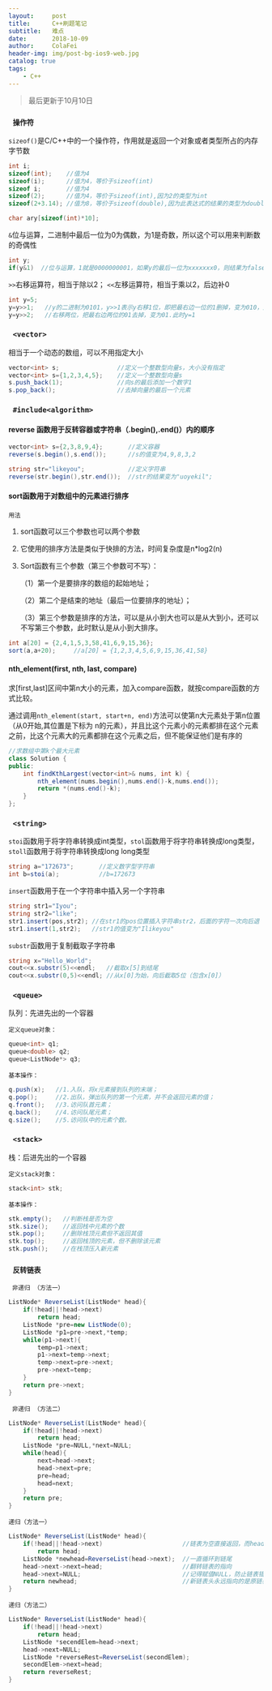 ```yaml
---
layout:     post
title:      C++刷题笔记
subtitle:   难点
date:       2018-10-09
author:     ColaFei
header-img: img/post-bg-ios9-web.jpg
catalog: true
tags:
    - C++
---
```


>最后更新于10月10日

### ```  操作符  ```

``` sizeof() ```是C/C++中的一个操作符，作用就是返回一个对象或者类型所占的内存字节数

```c#
int i;
sizeof(int);    //值为4
sizeof(i);      //值为4，等价于sizeof(int)
sizeof i;       //值为4
sizeof(2);      //值为4，等价于sizeof(int),因为2的类型为int
sizeof(2+3.14); //值为8，等价于sizeof(double),因为此表达式的结果的类型为double

char ary[sizeof(int)*10];  
```

``` & ```位与运算，二进制中最后一位为0为偶数，为1是奇数，所以这个可以用来判断数的奇偶性
```c#
int y;
if(y&1)  //位与运算，1就是0000000001，如果y的最后一位为xxxxxxx0，则结果为false；最后一位为xxxxxxx1，结果为true
```

``` >> ```右移运算符，相当于除以2；
``` << ```左移运算符，相当于乘以2，后边补0

```c#
int y=5;
y=y>>1;   //y的二进制为0101，y>>1表示y右移1位，即把最右边一位的1删掉，变为010，此时y=2
y=y>>2;   //右移两位，把最右边两位的01去掉，变为01.此时y=1
```

### ```  <vector>  ```
相当于一个动态的数组，可以不用指定大小

```c#
vector<int> s;                //定义一个整数型向量s，大小没有指定
vector<int> s={1,2,3,4,5};    //定义一个整数型向量s
s.push_back(1);               //向s的最后添加一个数字1
s.pop_back();                 //去掉向量的最后一个元素
```

### ```  #include<algorithm>  ```

#### reverse 函数用于反转容器或字符串（.begin(),.end()）内的顺序

```c#
vector<int> s={2,3,8,9,4};       //定义容器
reverse(s.begin(),s.end());      //s的值变为4,9,8,3,2

string str="likeyou";            //定义字符串
reverse(str.begin(),str.end());  //str的结果变为"uoyekil";
```

#### sort函数用于对数组中的元素进行排序

``` 用法 ```

1. sort函数可以三个参数也可以两个参数

2. 它使用的排序方法是类似于快排的方法，时间复杂度是n*log2(n)

3. Sort函数有三个参数（第三个参数可不写）：

	（1）第一个是要排序的数组的起始地址；
	
	（2）第二个是结束的地址（最后一位要排序的地址）；
	
	（3）第三个参数是排序的方法，可以是从小到大也可以是从大到小，还可以不写第三个参数，此时默认是从小到大排序。
	
```c#
int a[20] = {2,4,1,5,3,58,41,6,9,15,36};
sort(a,a+20);     //a[20] = {1,2,3,4,5,6,9,15,36,41,58}
```
	
	

#### nth_element(first, nth, last, compare) 
求[first,last]区间中第n大小的元素，加入compare函数，就按compare函数的方式比较。

通过调用```nth_element(start, start+n, end)```方法可以使第n大元素处于第n位置（从0开始,其位置是下标为 
n的元素），并且比这个元素小的元素都排在这个元素之前，比这个元素大的元素都排在这个元素之后，但不能保证他们是有序的

```c#	
//求数组中第k个最大元素
class Solution {
public:
	int findKthLargest(vector<int>& nums, int k) {
		nth_element(nums.begin(),nums.end()-k,nums.end());
		return *(nums.end()-k);
    }
};
```
	
### ```  <string>  ```

``` stoi ```函数用于将字符串转换成int类型，``` stol ```函数用于将字符串转换成long类型，
``` stoll ```函数用于将字符串转换成long long类型

```c#	
string a="172673";       //定义数字型字符串
int b=stoi(a);           //b=172673
```

``` insert ```函数用于在一个字符串中插入另一个字符串

```c#
string str1="Iyou";
string str2="like";
str1.insert(pos,str2); //在str1的pos位置插入字符串str2，后面的字符一次向后退
str1.insert(1,str2);   //str1的值变为"Ilikeyou"
```

``` substr ```函数用于复制截取子字符串
```c#
string x="Hello_World";
cout<<x.substr(5)<<endl;   //截取x[5]到结尾
cout<<x.substr(0,5)<<endl; //从x[0]为始，向后截取5位（包含x[0]）
```


### ```  <queue>  ```

队列：先进先出的一个容器

``` 定义queue对象： ```

```c#
queue<int> q1;
queue<double> q2;
queue<ListNode*> q3;
```

``` 基本操作： ```
```c#
q.push(x);   //1.入队，将x元素接到队列的末端；
q.pop();     //2.出队，弹出队列的第一个元素，并不会返回元素的值；
q.front();   //3.访问队首元素；
q.back();    //4.访问队尾元素；
q.size();    //5.访问队中的元素个数。
```

### ```  <stack>  ```

栈：后进先出的一个容器

``` 定义stack对象： ```

```c#
stack<int> stk;
```

``` 基本操作： ```
```c#
stk.empty();   //判断栈是否为空
stk.size();    //返回栈中元素的个数
stk.pop();     //删除栈顶元素但不返回其值
stk.top();     //返回栈顶的元素，但不删除该元素
stk.push();    //在栈顶压入新元素
```


### ```  反转链表  ```

``` 非递归 （方法一）```
```c#
ListNode* ReverseList(ListNode* head){
	if(!head||!head->next)
		return head;
	ListNode *pre=new ListNode(0);
	ListNode *p1=pre->next,*temp;
	while(p1->next){
		temp=p1->next;
		p1->next=temp->next;
		temp->next=pre->next;
		pre->next=temp;
	}
	return pre->next;
}
```

``` 非递归 （方法二）```
```c#
ListNode* ReverseList(ListNode* head){
	if(!head||!head->next)
		return head;
	ListNode *pre=NULL,*next=NULL;
	while(head){
		next=head->next;
		head->next=pre;
		pre=head;
		head=next;
	}
	return pre;
}
```

``` 递归（方法一） ```
```c#
ListNode* ReverseList(ListNode* head){
	if(!head||!head->next)                      //链表为空直接返回，而head->next为空是递归基
		return head;
	ListNode *newhead=ReverseList(head->next);  //一直循环到链尾
	head->next->next=head;                      //翻转链表的指向
	head->next=NULL;                            //记得赋值NULL，防止链表错乱
	return newhead;                             //新链表头永远指向的是原链表的链尾
}
```

``` 递归（方法二） ```
```c#
ListNode* ReverseList(ListNode* head){
	if(!head||!head->next)
		return head;
	ListNode *secendElem=head->next;
	head->next=NULL;
	ListNode *reverseRest=ReverseList(secondElem);
	secondElem->next=head;
	return reverseRest;
}
```


